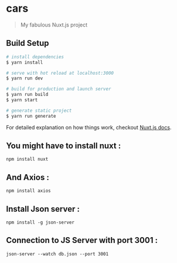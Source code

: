 # cars

> My fabulous Nuxt.js project

## Build Setup

``` bash
# install dependencies
$ yarn install

# serve with hot reload at localhost:3000
$ yarn run dev

# build for production and launch server
$ yarn run build
$ yarn start

# generate static project
$ yarn run generate
```

For detailed explanation on how things work, checkout [Nuxt.js docs](https://nuxtjs.org).


## You might have to install nuxt :

```
npm install nuxt
```

## And Axios :

```
npm install axios
```

## Install Json server :

```
npm install -g json-server
```

## Connection to JS Server with port 3001 :

```
json-server --watch db.json --port 3001
```